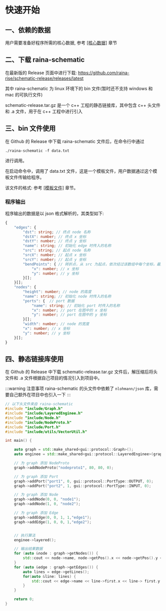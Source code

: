 # 快速开始

## 一、依赖的数据

用户需要准备好程序所需的核心数据, 参考 [[核心数据]](data.md) 章节

## 二、下载 raina-schematic

在最新版的 Release 页面中进行下载: https://github.com/raina-rise/schematic-release/releases/latest

其中 raina-schematic 为 linux 环境下的 bin 文件(暂时还不支持 windows 和 mac 的可执行文件)

schematic-release.tar.gz 是一个 c++ 工程的静态链接库，其中包含 c++ 头文件和 .a 文件，用于在 c++ 工程中进行引入

## 三、bin 文件使用

在 Github 的 Release 中下载 raina-schematic 文件后，在命令行中通过

```shell
./raina-schematic -f data.txt
```

进行调用。

在启动命令中，调用了 data.txt 文件，这是一个模板文件，用户数据通过这个模板文件传输给程序。

该文件的格式: 参考 [[模板文件]](temp.md) 章节。

### 程序输出

程序输出的数据是以 json 格式解析的，其类型如下:

```typescript
{
    "edges": {
        "dst": string; // 终点 node 名称
        "dstX": number; // 终点 x 坐标
        "dstY": number; // 终点 y 坐标
        "name": string; // 初始化 edge 时传入的名称
        "src": string; // 起点 node 名称
        "srcX": number; // 起点 x 坐标
        "srcY": number; // 起点 y 坐标
        "bendPoints": { // 转折点，从 src 为起点，依次经过该数组中每个坐标，最后到达 dst 坐标
            "x": number; // x 坐标
            "y": number; // y 坐标
        }[];
    }[];
    "nodes": {
        "height": number; // node 的高度
        "name": string; // 初始化 node 时传入的名称
        "ports": {  // port 数据
            "name": string; // 初始化 port 时传入的名称
            "x": number; // port 在图中的 x 坐标
            "y": number; // port 在图中的 y 坐标
        }[];
        "width": number; // node 的宽度
        "x": number; // x 坐标
        "y": number; // y 坐标
    }[];
}
```

## 四、静态链接库使用

在 Github 的 Release 中下载 schematic-release.tar.gz 文件后，解压缩后将头文件和 .a 文件根据自己项目的情况引入到项目中。

:::warning 注意事项
raina-schematic 的头文件中依赖了 `nlohmann/json` 库，需要自己额外在项目中也引入一下
:::

```c++
// 以下头文件来自 raina-schematic
#include "include/Graph.h"
#include "include/LayeredEnginee.h"
#include "include/Node.h"
#include "include/NodeProto.h"
#include "include/Port.h"
#include "include/utils/VectorUtil.h"

int main() {

    auto graph = std::make_shared<gui::protocol::Graph>();
    auto enginee = std::make_shared<gui::protocol::LayeredEnginee>(graph);

    // 为 graph 添加 NodeProto
    graph->addNodeProto("nodeproto1", 80, 80, 0);

    // 为 graph 添加 Port
    graph->addPort("port1", 0, gui::protocol::PortType::OUTPUT, 0);
    graph->addPort("port2", 1, gui::protocol::PortType::INPUT, 0);

    // 为 graph 添加 Node
    graph->addNode(0, 0, "node1");
    graph->addNode(1, 0, "node2");

    // 为 graph 添加 Edge
    graph->addEdge(0, 0, 1, 1,"edge1");
    graph->addEdge(1, 0, 0, 1,"edge2");


    // 执行算法
    enginee->layered();

    // 输出结果数据
    for (auto &node : graph->getNodes()) {
        std::cout << node->name, node->getPos().x << node->getPos().y << node->getSize().x << node->getSize().y << std::endl;
    }
    for (auto &edge : graph->getEdges()) {
        auto lines = edge->getLines();
        for(auto &line: lines) {
            std::cout << edge->name << line->first.x << line-> first.y << line->second.x << line->second.y  << std::endl;
        }
    }

    return 0;
}


```
